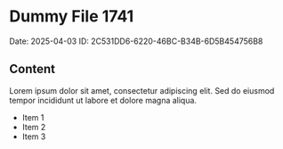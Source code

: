 # Dummy File 1741

Date: 2025-04-03
ID: 2C531DD6-6220-46BC-B34B-6D5B454756B8

## Content

Lorem ipsum dolor sit amet, consectetur adipiscing elit.
Sed do eiusmod tempor incididunt ut labore et dolore magna aliqua.

* Item 1
* Item 2
* Item 3

